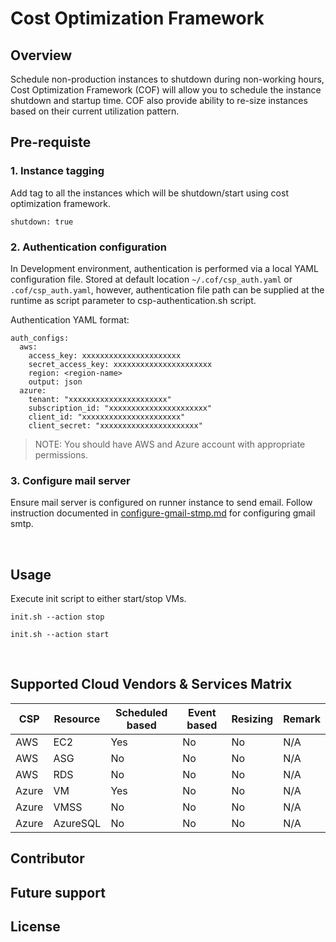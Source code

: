 # Cost Optimization Framework

## Overview
Schedule non-production instances to shutdown during non-working hours, Cost Optimization Framework (COF) will allow you to schedule the instance shutdown and startup time. COF also provide ability to re-size instances based on their current utilization pattern.


## Pre-requiste

### 1. Instance tagging
Add tag to all the instances which will be shutdown/start using cost optimization framework.
```
shutdown: true
```
### 2. Authentication configuration

In Development environment, authentication is performed via a local YAML configuration file. Stored at default location `~/.cof/csp_auth.yaml` or `.cof/csp_auth.yaml`, however, authentication file path can be supplied at the runtime as script parameter to csp-authentication.sh script.

Authentication YAML format:
```
auth_configs:
  aws:
    access_key: xxxxxxxxxxxxxxxxxxxxxx
    secret_access_key: xxxxxxxxxxxxxxxxxxxxxx
    region: <region-name>
    output: json
  azure:
    tenant: "xxxxxxxxxxxxxxxxxxxxxx"
    subscription_id: "xxxxxxxxxxxxxxxxxxxxxx"
    client_id: "xxxxxxxxxxxxxxxxxxxxxx"
    client_secret: "xxxxxxxxxxxxxxxxxxxxxx"
```
> NOTE: You should have AWS and Azure account with appropriate permissions.

### 3. Configure mail server

Ensure mail server is configured on runner instance to send email. Follow instruction documented in [configure-gmail-stmp.md](./docs/configure-gmail-stmp.md) for configuring gmail smtp.

<br>

## Usage

Execute init script to either start/stop VMs.

```
init.sh --action stop

init.sh --action start

```
<br>

## Supported Cloud Vendors & Services Matrix
| CSP | Resource | Scheduled based | Event based | Resizing | Remark |
| --- | -------- | --------------- | ----------- | -------- | ------ |
| AWS | EC2      | Yes             | No          | No       | N/A    |
| AWS | ASG      | No              | No          | No       | N/A    |
| AWS | RDS        | No            | No          | No       | N/A    |
| Azure | VM       | Yes           | No          | No       | N/A    |
| Azure | VMSS     | No            | No          | No       | N/A    |
| Azure | AzureSQL | No            | No          | No       | N/A    |

## Contributor

## Future support

## License
